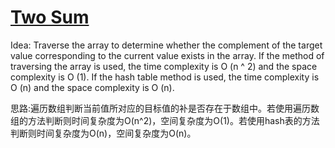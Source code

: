 # [Two Sum](https://leetcode.com/problems/two-sum/)

Idea: Traverse the array to determine whether the complement of the target value corresponding to the current value exists in the array. If the method of traversing the array is used, the time complexity is O (n ^ 2) and the space complexity is O (1). If the hash table method is used, the time complexity is O (n) and the space complexity is O (n).

思路:遍历数组判断当前值所对应的目标值的补是否存在于数组中。若使用遍历数组的方法判断则时间复杂度为O(n^2)，空间复杂度为O(1)。若使用hash表的方法判断则时间复杂度为O(n)，空间复杂度为O(n)。